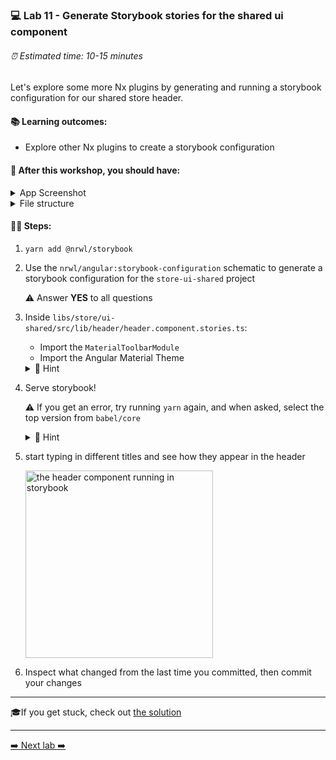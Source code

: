 ### 💻 Lab 11 - Generate Storybook stories for the shared ui component

###### ⏰ Estimated time: 10-15 minutes

Let's explore some more Nx plugins by generating and running a storybook configuration for our shared store header.

#### 📚 Learning outcomes:

- Explore other Nx plugins to create a storybook configuration

#### 📲 After this workshop, you should have:

<details>
  <summary>App Screenshot</summary>
  No change in how the app looks!
</details>

<details>
  <summary>File structure</summary>
  <img src="../assets/lab10_directory-structure.png" height="700" alt="lab10 file structure">
</details>

#### 🏋️‍♀️ Steps:

1. `yarn add @nrwl/storybook`
2. Use the `nrwl/angular:storybook-configuration` schematic to generate a storybook configuration for the `store-ui-shared` project

   ⚠️ Answer **YES** to all questions

3. Inside `libs/store/ui-shared/src/lib/header/header.component.stories.ts`:

   - Import the `MaterialToolbarModule`
   - Import the Angular Material Theme

   <details>
   <summary>🐳 Hint</summary>

   ```ts
   //IMPORT TOOLBAR MODULE
   import { MatToolbarModule } from '@angular/material/toolbar';

   //IMPORT THEME
   import '@angular/material/prebuilt-themes/deeppurple-amber.css';

   //......

   export const primary = () => ({
     moduleMetadata: {
       imports: [MatToolbarModule] // <-- import the module
     }
     //...
   });
   ```

   </details>

4. Serve storybook!

   ⚠️ If you get an error, try running `yarn` again, and when asked, select the top version from `babel/core`

   <details>
   <summary>🐳 Hint</summary>

   `nx storybook store-ui-shared`

   </details>

5. start typing in different titles and see how they appear in the header

   <img src="../assets/storybook.gif" width="300" alt="the header component running in storybook">

6. Inspect what changed from the last time you committed, then commit your changes

---

🎓If you get stuck, check out [the solution](SOLUTION.md)

---

[➡️ Next lab ➡️](../lab11%20-%20bonus/LAB.md)
